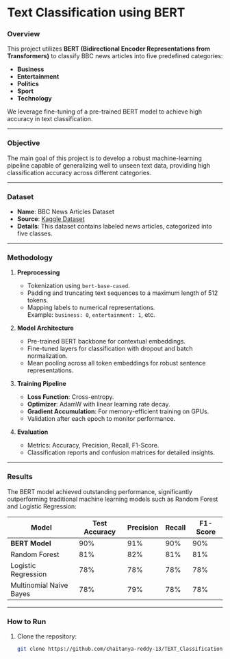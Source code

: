 # Text Classification using BERT

### Overview
This project utilizes **BERT (Bidirectional Encoder Representations from Transformers)** to classify BBC news articles into five predefined categories:  
- **Business**  
- **Entertainment**  
- **Politics**  
- **Sport**  
- **Technology**  

We leverage fine-tuning of a pre-trained BERT model to achieve high accuracy in text classification.

---

### Objective
The main goal of this project is to develop a robust machine-learning pipeline capable of generalizing well to unseen text data, providing high classification accuracy across different categories.

---

### Dataset
- **Name**: BBC News Articles Dataset  
- **Source**: [Kaggle Dataset](https://www.kaggle.com/datasets/yufengdev/bbc-fulltext-and-category?select=bbc-text.csv)  
- **Details**: This dataset contains labeled news articles, categorized into five classes.  

---

### Methodology
1. **Preprocessing**  
   - Tokenization using `bert-base-cased`.
   - Padding and truncating text sequences to a maximum length of 512 tokens.
   - Mapping labels to numerical representations.  
     Example: `business: 0`, `entertainment: 1`, etc.

2. **Model Architecture**  
   - Pre-trained BERT backbone for contextual embeddings.  
   - Fine-tuned layers for classification with dropout and batch normalization.  
   - Mean pooling across all token embeddings for robust sentence representations.

3. **Training Pipeline**  
   - **Loss Function**: Cross-entropy.  
   - **Optimizer**: AdamW with linear learning rate decay.  
   - **Gradient Accumulation**: For memory-efficient training on GPUs.  
   - Validation after each epoch to monitor performance.

4. **Evaluation**  
   - Metrics: Accuracy, Precision, Recall, F1-Score.  
   - Classification reports and confusion matrices for detailed insights.

---

### Results
The BERT model achieved outstanding performance, significantly outperforming traditional machine learning models such as Random Forest and Logistic Regression:  

| Model                  | Test Accuracy | Precision | Recall | F1-Score |
|------------------------|---------------|-----------|--------|----------|
| **BERT Model**         | 90%           | 91%       | 90%    | 90%      |
| Random Forest          | 81%           | 82%       | 81%    | 81%      |
| Logistic Regression    | 78%           | 78%       | 78%    | 78%      |
| Multinomial Naive Bayes| 78%           | 79%       | 78%    | 78%      |

---

### How to Run
1. Clone the repository:
   ```bash
   git clone https://github.com/chaitanya-reddy-13/TEXT_Classification_Using_BERT.git
